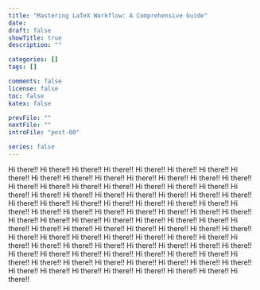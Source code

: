 ```yaml
---
title: "Mastering LaTeX Workflow: A Comprehensive Guide"
date:
draft: false
showTitle: true
description: ""

categories: []
tags: []

comments: false
license: false
toc: false
katex: false

prevFile: ""
nextFile: ""
introFile: "post-00"

series: false
---
```


Hi there!! Hi there!! Hi there!! Hi there!! Hi there!! Hi there!! Hi there!! Hi
there!! Hi there!! Hi there!! Hi there!! Hi there!! Hi there!! Hi there!! Hi
there!! Hi there!! Hi there!! Hi there!! Hi there!! Hi there!! Hi there!! Hi
there!! Hi there!! Hi there!! Hi there!! Hi there!! Hi there!! Hi there!! Hi
there!! Hi there!! Hi there!! Hi there!! Hi there!! Hi there!! Hi there!! Hi
there!! Hi there!! Hi there!! Hi there!! Hi there!! Hi there!! Hi there!! Hi
there!! Hi there!! Hi there!! Hi there!! Hi there!! Hi there!! Hi there!! Hi
there!! Hi there!! Hi there!! Hi there!! Hi there!! Hi there!! Hi there!! Hi
there!! Hi there!! Hi there!! Hi there!! Hi there!! Hi there!! Hi there!! Hi
there!! Hi there!! Hi there!! Hi there!! Hi there!! Hi there!! Hi there!! Hi
there!! Hi there!! Hi there!! Hi there!! Hi there!! Hi there!! Hi there!! Hi
there!! Hi there!! Hi there!! Hi there!! Hi there!! Hi there!! Hi there!! Hi
there!! Hi there!! Hi there!! Hi there!! Hi there!! Hi there!! Hi there!! Hi
there!! Hi there!! Hi there!! Hi there!! Hi there!! Hi there!! Hi there!!

